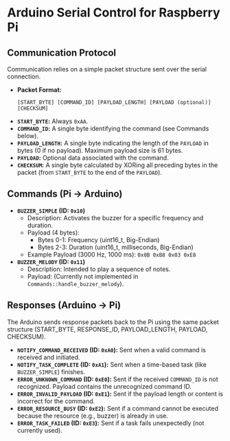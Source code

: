 # Arduino Serial Control for Raspberry Pi
## Communication Protocol

Communication relies on a simple packet structure sent over the serial connection.

* **Packet Format:**
    ```
    [START_BYTE] [COMMAND_ID] [PAYLOAD_LENGTH] [PAYLOAD (optional)] [CHECKSUM]
    ```
* **`START_BYTE`:** Always `0xAA`.
* **`COMMAND_ID`:** A single byte identifying the command (see Commands below).
* **`PAYLOAD_LENGTH`:** A single byte indicating the length of the `PAYLOAD` in bytes (0 if no payload). Maximum payload size is 61 bytes.
* **`PAYLOAD`:** Optional data associated with the command.
* **`CHECKSUM`:** A single byte calculated by XORing all preceding bytes in the packet (from `START_BYTE` to the end of the `PAYLOAD`).

## Commands (Pi -> Arduino)

* **`BUZZER_SIMPLE` (ID: `0x10`)**
    * Description: Activates the buzzer for a specific frequency and duration.
    * Payload (4 bytes):
        * Bytes 0-1: Frequency (uint16_t, Big-Endian)
        * Bytes 2-3: Duration (uint16_t, milliseconds, Big-Endian)
    * Example Payload (3000 Hz, 1000 ms): `0x0B 0xB8 0x03 0xE8`
* **`BUZZER_MELODY` (ID: `0x11`)**
    * Description: Intended to play a sequence of notes.
    * Payload: (Currently not implemented in `Commands::handle_buzzer_melody`).

## Responses (Arduino -> Pi)

The Arduino sends response packets back to the Pi using the same packet structure (START_BYTE, RESPONSE_ID, PAYLOAD_LENGTH, PAYLOAD, CHECKSUM).

* **`NOTIFY_COMMAND_RECEIVED` (ID: `0xA0`):** Sent when a valid command is received and initiated.
* **`NOTIFY_TASK_COMPLETE` (ID: `0xA1`):** Sent when a time-based task (like `BUZZER_SIMPLE`) finishes.
* **`ERROR_UNKNOWN_COMMAND` (ID: `0xE0`):** Sent if the received `COMMAND_ID` is not recognized. Payload contains the unrecognized command ID.
* **`ERROR_INVALID_PAYLOAD` (ID: `0xE1`):** Sent if the payload length or content is incorrect for the command.
* **`ERROR_RESOURCE_BUSY` (ID: `0xE2`):** Sent if a command cannot be executed because the resource (e.g., buzzer) is already in use.
* **`ERROR_TASK_FAILED` (ID: `0xE3`):** Sent if a task fails unexpectedly (not currently used).
